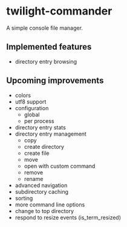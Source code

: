# twilight-commander
A simple console file manager.

## Implemented features
* directory entry browsing

## Upcoming improvements
* colors
* utf8 support
* configuration
  * global
  * per process
* directory entry stats
* directory entry management
  * copy
  * create directory
  * create file
  * move
  * open with custom command
  * remove
  * rename
* advanced navigation
* subdirectory caching
* sorting
* more command line options
* change to top directory
* respond to resize events (is_term_resized)
